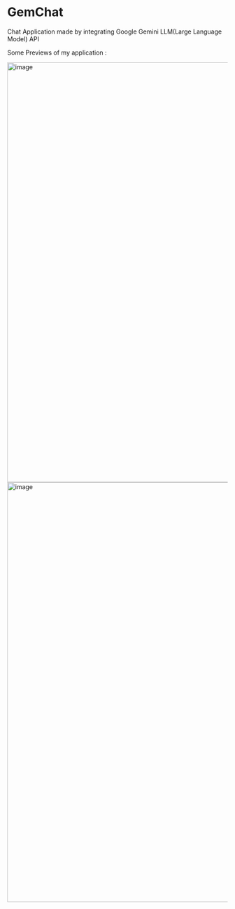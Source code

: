 # GemChat
Chat Application made by integrating Google Gemini LLM(Large Language Model) API

Some Previews of my application :

<img width="960" alt="image" src="https://github.com/SubharoopKabi/GemChat/assets/110235182/9d1a5163-de6b-4b72-8fde-46ecb5386192">

<img width="960" alt="image" src="https://github.com/SubharoopKabi/GemChat/assets/110235182/8099a1d5-7b0e-41f1-8490-194d2678b655">


